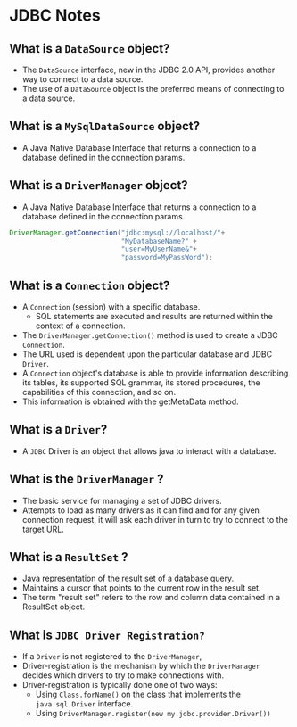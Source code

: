# JDBC Notes

## What is a `DataSource` object?
* The `DataSource` interface, new in the JDBC 2.0 API, provides another way to connect to a data source.
* The use of a `DataSource` object is the preferred means of connecting to a data source. 

## What is a `MySqlDataSource` object?
* A Java Native Database Interface that returns a connection to a database defined in the connection params.

## What is a `DriverManager` object?
* A Java Native Database Interface that returns a connection to a database defined in the connection params.

```java
DriverManager.getConnection("jdbc:mysql://localhost/"+
                            "MyDatabaseName?" +
                            "user=MyUserName&"+
                            "password=MyPassWord");
```

## What is a `Connection` object? 
* A `Connection` (session) with a specific database.
    * SQL statements are executed and results are returned within the context of a connection.
* The `DriverManager.getConnection()` method is used to create a JDBC `Connection`.
* The URL used is dependent upon the particular database and JDBC `Driver`.
* A `Connection` object's database is able to provide information describing its tables, its supported SQL grammar, its stored procedures, the capabilities of this connection, and so on.
* This information is obtained with the getMetaData method.


## What is a `Driver`?
* A `JDBC` Driver is an object that allows java to interact with a database.

## What is the `DriverManager` ?
* The basic service for managing a set of JDBC drivers.
* Attempts to load as many drivers as it can find and for any given connection request, it will ask each driver in turn to try to connect to the target URL.


## What is a `ResultSet` ?
* Java representation of the result set of a database query.
* Maintains a cursor that points to the current row in the result set.
* The term "result set" refers to the row and column data contained in a ResultSet object.


## What is `JDBC Driver Registration?`
* If a `Driver` is not registered to the `DriverManager`,  
* Driver-registration is the mechanism by which the `DriverManager` decides which drivers to try to make connections with.
* Driver-registration is typically done one of two ways:
    * Using `Class.forName()` on the class that implements the `java.sql.Driver` interface.
    * Using `DriverManager.register(new my.jdbc.provider.Driver())`

